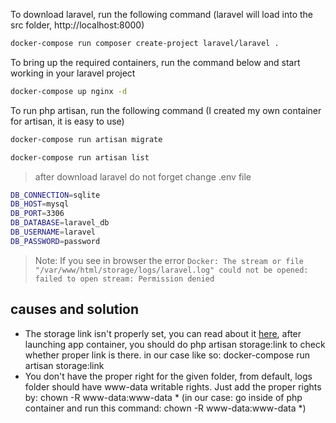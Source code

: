 To download laravel, run the following command (laravel will load into the src folder, http://localhost:8000)

```sh
docker-compose run composer create-project laravel/laravel .
```

To bring up the required containers, run the command below and start working in your laravel project
```sh
docker-compose up nginx -d
```

To run php artisan, run the following command (I created my own container for artisan, it is easy to use)
```sh
docker-compose run artisan migrate

docker-compose run artisan list
```

> after download laravel do not forget change .env file
```sh
DB_CONNECTION=sqlite
DB_HOST=mysql
DB_PORT=3306
DB_DATABASE=laravel_db
DB_USERNAME=laravel
DB_PASSWORD=password
```


> Note: If you see in browser the error `Docker: The stream or file "/var/www/html/storage/logs/laravel.log" could not be opened: failed to open stream: Permission denied`

## causes and solution

- The storage link isn't properly set, you can read about it  [here](https://laravel.com/docs/11.x/filesystem#the-public-disk), after launching app container, you should do php artisan storage:link to check whether proper link is there.
in our case like so: docker-compose run artisan storage:link
- You don't have the proper right for the given folder, from default, logs folder should have www-data writable rights.
Just add the proper rights by: chown -R www-data:www-data * (in our case: go inside of php container and run this command: chown -R www-data:www-data *)